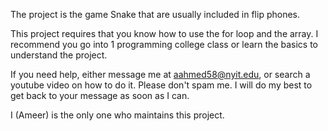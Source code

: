 The project is the game Snake that are usually included in flip phones.

This project requires that you know how to use the for loop and the array. I recommend you go into 1 programming college class or learn the basics to understand the project.

If you need help, either message me at aahmed58@nyit.edu, or search a youtube video on how to do it. Please don't spam me. I will do my best to get back to your message as soon as I can.

I (Ameer) is the only one who maintains this project.
